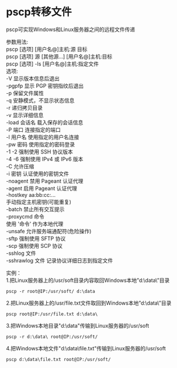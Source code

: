 # pscp转移文件

pscp可实现Windows和Linux服务器之间的远程文件传递

参数用法:  
      pscp [选项] [用户名@]主机:源 目标  
      pscp [选项] 源 [其他源...] [用户名@]主机:目标  
      pscp [选项] -ls [用户名@]主机:指定文件  
选项:  
  -V        显示版本信息后退出  
  -pgpfp    显示 PGP 密钥指纹后退出  
  -p        保留文件属性  
  -q        安静模式，不显示状态信息  
  -r        递归拷贝目录  
  -v        显示详细信息  
  -load 会话名  载入保存的会话信息  
  -P 端口   连接指定的端口  
  -l 用户名 使用指定的用户名连接  
  -pw 密码  使用指定的密码登录  
  -1 -2     强制使用 SSH 协议版本  
  -4 -6     强制使用 IPv4 或 IPv6 版本  
  -C        允许压缩  
  -i 密钥   认证使用的密钥文件  
  -noagent  禁用 Pageant 认证代理  
  -agent    启用 Pageant 认证代理  
  -hostkey aa:bb:cc:...  
            手动指定主机密钥(可能重复)  
  -batch    禁止所有交互提示  
  -proxycmd 命令  
            使用 '命令' 作为本地代理  
  -unsafe   允许服务端通配符(危险操作)  
  -sftp     强制使用 SFTP 协议  
  -scp      强制使用 SCP 协议  
  -sshlog 文件  
  -sshrawlog 文件 记录协议详细日志到指定文件  

实例：  
1.把Linux服务器上的/usr/soft目录内容取回Windows本地”d:\data\”目录

    pscp -r root@IP:/usr/soft/ d:\data

2.把Linux服务器上的/usr/file.txt文件取回到Windows本地”d:\data\”目录

    pscp root@IP:/usr/file.txt d:\data\

3.把Windows本地目录"d:\data"传输到Linux服务器的/usr/soft

    pscp -r d:\data\ root@IP:/usr/soft/

4.把Windows本地文件"d:\data\file.txt"传输到Linux服务器的/usr/soft

    pscp d:\data\file.txt root@IP:/usr/soft/
